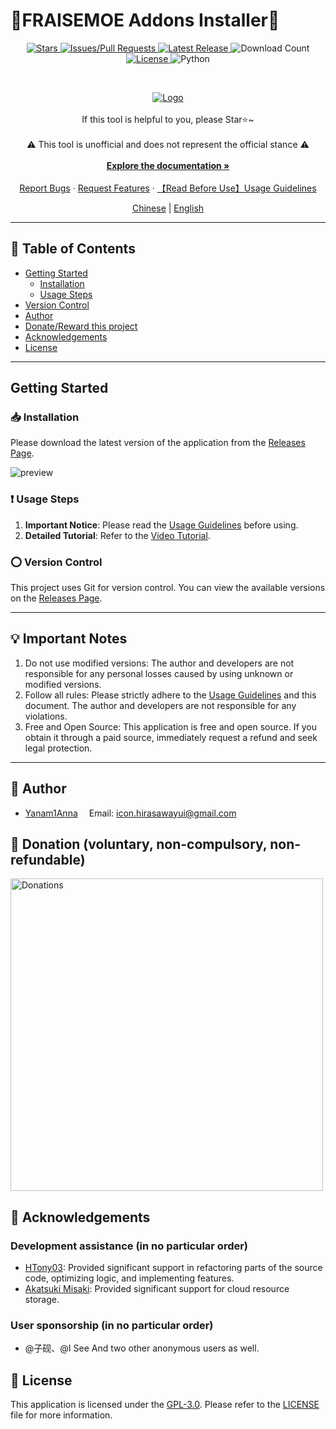 # 🍓FRAISEMOE Addons Installer🍓

<!-- PROJECT SHIELDS -->

<p align="center">
    <a href="https://github.com/Yanam1Anna/FRAISEMOE-Addons-Installer/stargazers" class="shield">
        <img src="https://img.shields.io/github/stars/Yanam1Anna/FRAISEMOE-Addons-Installer?style=flat-square&label=%E2%AD%90%20Stars&color=blue" alt="Stars">
    </a>
    <a href="https://github.com/Yanam1Anna/FRAISEMOE-Addons-Installer/issues" class="shield">
        <img src="https://img.shields.io/github/issues/Yanam1Anna/FRAISEMOE-Addons-Installer?style=flat-square&label=%F0%9F%92%AC%20Report%20Issues/Pull%20Requests&color=blue" alt="Issues/Pull Requests">
    </a>
    <a href="https://github.com/Yanam1Anna/FRAISEMOE-Addons-Installer/releases/latest" class="shield">
        <img src="https://img.shields.io/github/v/release/Yanam1Anna/FRAISEMOE-Addons-Installer?style=flat-square&label=%F0%9F%92%AF%20Latest%20Release&color=blue" alt="Latest Release">
    </a>
    <img src="https://img.shields.io/github/downloads/Yanam1Anna/FRAISEMOE-Addons-Installer/total?style=flat-square&label=%F0%9F%93%A5%20Download%20Count&color=blue" alt="Download Count" class="shield">
    <a href="https://github.com/Yanam1Anna/FRAISEMOE-Addons-Installer/blob/master/LICENSE" class="shield">
        <img src="https://img.shields.io/github/license/Yanam1Anna/FRAISEMOE-Addons-Installer?style=flat-square&label=%F0%9F%93%96%20License&color=blue" alt="License">
    </a>
    </a>
        <img src="https://img.shields.io/badge/Python-3.12.10-blue?style=flat-square&logo=python" alt="Python" class="shield">
</p>

<!-- PROJECT LOGO -->
<br>

<p align="center">
  <a href="https://github.com/Yanam1Anna/FRAISEMOE-Addons-Installer">
    <img src="https://raw.githubusercontent.com/Yanam1Anna/FRAISEMOE-Addons-Installer/master/introduction_imgs/main-en.png" alt="Logo">
  </a>
  <br />
    <br />
  If this tool is helpful to you, please Star⭐~
  <br />
    <br />
  ⚠️ This tool is unofficial and does not represent the official stance ⚠️
  <br />
    <br />
  <strong><a href="https://github.com/Yanam1Anna/FRAISEMOE-Addons-Installer">Explore the documentation »</a></strong>
  <br />
    <br />
  <a href="https://github.com/Yanam1Anna/FRAISEMOE-Addons-Installer/issues">Report Bugs</a>
  ·
  <a href="https://github.com/Yanam1Anna/FRAISEMOE-Addons-Installer/issues">Request Features</a>
  ·
  <a href="https://github.com/Yanam1Anna/FRAISEMOE-Addons-Installer/blob/master/FAQ.md">【Read Before Use】Usage Guidelines</a>
    <br />
</p>

<!-- Language -->
<p align="center">
    <a href="https://github.com/Yanam1Anna/FRAISEMOE-Addons-Installer">Chinese</a> | 
    <a href="https://github.com/Yanam1Anna/FRAISEMOE-Addons-Installer/blob/master/README-en.md">English</a>
</p>

---

## 📕 Table of Contents

- [Getting Started](#getting-started)
  - [Installation](#installation)
  - [Usage Steps](#usage-steps)
- [Version Control](#version-control)
- [Author](#author)
- [Donate/Reward this project](#-donation-voluntary-non-compulsory-non-refundable)
- [Acknowledgements](#-acknowledgements)
- [License](#license)

---

## Getting Started

### 📥 Installation

Please download the latest version of the application from the [Releases Page](https://github.com/Yanam1Anna/FRAISEMOE-Addons-Installer/releases).

![preview](https://raw.githubusercontent.com/Yanam1Anna/FRAISEMOE-Addons-Installer/master/introduction_imgs/preview.png)

### ❗ Usage Steps

1. **Important Notice**: Please read the [Usage Guidelines](https://github.com/Yanam1Anna/FRAISEMOE-Addons-Installer/blob/master/FAQ.md) before using.
2. **Detailed Tutorial**: Refer to the [Video Tutorial](https://www.bilibili.com/video/BV1hn9UYwE6p/).

### ⭕ Version Control

This project uses Git for version control. You can view the available versions on the [Releases Page](https://github.com/Yanam1Anna/FRAISEMOE-Addons-Installer/releases).

---

## 💡 Important Notes

1. Do not use modified versions: The author and developers are not responsible for any personal losses caused by using unknown or modified versions.
2. Follow all rules: Please strictly adhere to the [Usage Guidelines](https://github.com/Yanam1Anna/FRAISEMOE-Addons-Installer/blob/master/FAQ.md) and this document. The author and developers are not responsible for any violations.
3. Free and Open Source: This application is free and open source. If you obtain it through a paid source, immediately request a refund and seek legal protection.

---

## 📝 Author

- [Yanam1Anna](https://github.com/Yanam1Anna) &ensp;&ensp;Email: [icon.hirasawayui@gmail.com](mailto:icon.hirasawayui@gmail.com)

## 🧧 Donation (voluntary, non-compulsory, non-refundable)

<img src="https://raw.githubusercontent.com/Yanam1Anna/FRAISEMOE-Addons-Installer/refs/heads/master/introduction_imgs/donations.png" alt="Donations" width="500">

## 🎉 Acknowledgements

###  Development assistance (in no particular order)

- [HTony03](https://github.com/HTony03): Provided significant support in refactoring parts of the source code, optimizing logic, and implementing features.
- [Akatsuki Misaki](https://github.com/Akatsuki-Misaki): Provided significant support for cloud resource storage.

###  User sponsorship (in no particular order)

- @子砚、@I See And two other anonymous users as well.

## 📖 License

This application is licensed under the [GPL-3.0](https://github.com/Yanam1Anna/FRAISEMOE-Addons-Installer/blob/master/LICENSE). Please refer to the [LICENSE](https://github.com/Yanam1Anna/FRAISEMOE-Addons-Installer/blob/master/LICENSE) file for more information.

